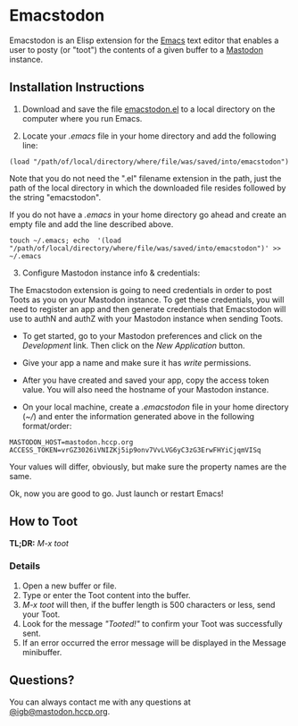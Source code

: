 # Emacstodon

Emacstodon is an Elisp extension for the [Emacs](https://www.gnu.org/software/emacs/) text editor that enables a user to posty (or "toot") the contents of a given buffer to a [Mastodon](https://joinmastodon.org) instance.

## Installation Instructions

1. Download and save the file [emacstodon.el](https://raw.githubusercontent.com/igb/emacstodon/master/emacstodon.el) to a local directory on the computer where you run Emacs.

2. Locate your *.emacs* file in your home directory and add the following line:
```Elisp
(load "/path/of/local/directory/where/file/was/saved/into/emacstodon")
```
Note that you do not need the ".el" filename extension in the path, just the path of the local directory in which the downloaded file resides followed by the string "emacstodon".

If you do not have a *.emacs* in your home directory go ahead and create an empty file and add the line described above.

```Shell
touch ~/.emacs; echo  '(load "/path/of/local/directory/where/file/was/saved/into/emacstodon")' >> ~/.emacs
```

3. Configure Mastodon instance info & credentials:

The Emacstodon extension is going to need credentials in order to post Toots as you on your Mastodon instance. To get these credentials, you will need to register an app and then generate credentials that Emacstodon will use to authN and authZ with your Mastodon instance when sending Toots.
  
  * To get started, go to your Mastodon preferences and click on the *Development* link.  Then click on the *New Application* button.

  * Give your app a name and make sure it has *write* permissions.
  
  * After you have created and saved your app, copy the access token value. You will also need the hostname of your Mastodon instance.
  
  * On your local machine, create a *.emacstodon* file in your home directory (*~/*) and enter the information generated above in the following format/order:


```Text
MASTODON_HOST=mastodon.hccp.org
ACCESS_TOKEN=vrGZ3026iVNIZKj5ip9onv7VvLVG6yC3zG3ErwFHYiCjqmVISq
```

Your values will differ, obviously, but make sure the property names are the same.

Ok, now you are good to go. Just launch or restart Emacs!

## How to Toot

**TL;DR:** *M-x toot*

### Details ###
1. Open a new buffer or file.
2. Type or enter the Toot content into the buffer.
3. *M-x toot* will then, if the buffer length is 500 characters or less, send your Toot.
4. Look for the message *"Tooted!"* to confirm your Toot was successfully sent.
5. If an error occurred the error message will be displayed in the Message minibuffer.

## Questions? ##

You can always contact me with any questions at [@igb@mastodon.hccp.org](https://mastodon.hccp.org/igb).
